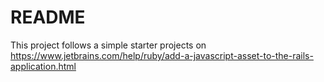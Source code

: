 # README


This project follows a simple starter projects on https://www.jetbrains.com/help/ruby/add-a-javascript-asset-to-the-rails-application.html